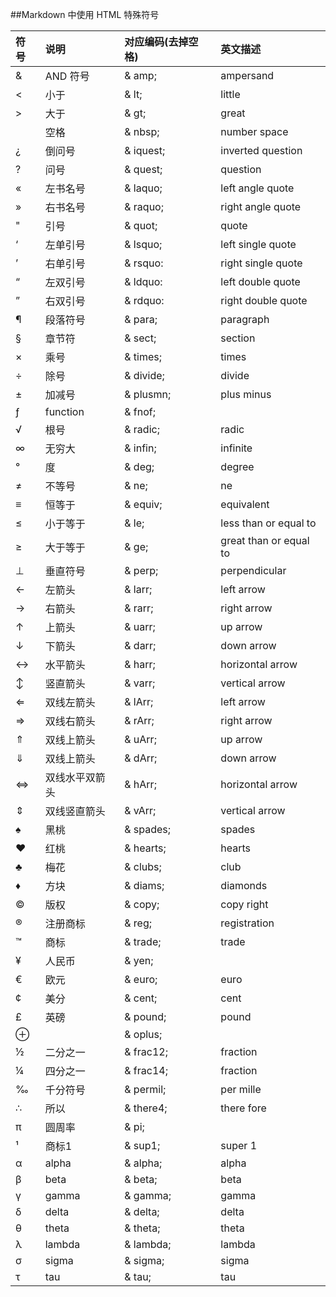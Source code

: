 ##Markdown 中使用 HTML 特殊符号

| 符号	 | 说明	 | 对应编码(去掉空格)  | 	英文描述 | 
|:---|:---|:---|:---| 
| &	 | AND 符号	 | & amp; | 	ampersand | 
| <	 | 小于	 | & lt; | 	little | 
| >	 | 大于	 | & gt; | 	great | 
|  	 | 空格	 | & nbsp; | 	number space | 
| ¿	 | 倒问号	 | & iquest; | 	inverted question | 
| ?	 | 问号	 | & quest; | 	question | 
| «	 | 左书名号	 | & laquo; | 	left angle quote | 
| »	 | 右书名号	 | & raquo; | 	right angle quote | 
| "	 | 引号	 | & quot; | 	quote | 
| ‘	 | 左单引号	 | & lsquo; | 	left single quote | 
| ’	 | 右单引号	 | & rsquo: | 	right single quote | 
| “	 | 左双引号	 | & ldquo: | 	left double quote | 
| ”	 | 右双引号	 | & rdquo: | 	right double quote | 
| ¶	 | 段落符号	 | & para; | 	paragraph | 
| §	 | 章节符	 | & sect; | 	section | 
| ×	 | 乘号	 | & times; | 	times | 
| ÷	 | 除号	 | & divide; | 	divide | 
| ±	 | 加减号	 | & plusmn; | 	plus minus | 
| ƒ	 | function	 | & fnof; | 	  | 
| √	 | 根号	 | & radic; | 	radic | 
| ∞	 | 无穷大	 | & infin; | 	infinite | 
| °	 | 度	 | & deg; | 	degree | 
| ≠	 | 不等号	 | & ne; | 	ne | 
| ≡	 | 恒等于	 | & equiv; | 	equivalent | 
| ≤  | 小于等于	 | & le; | 	less than or equal to | 
| ≥	 | 大于等于	 | & ge; | 	great than or equal to | 
| ⊥	 | 垂直符号	 | & perp; | 	perpendicular | 
| ←	 | 左箭头	 | & larr; | 	left arrow | 
| →	 | 右箭头	 | & rarr; | 	right arrow | 
| ↑	 | 上箭头	 | & uarr; | 	up arrow | 
| ↓	 | 下箭头	 | & darr; | 	down arrow | 
| ↔	 | 水平箭头	 | & harr; | 	horizontal arrow | 
| ↕	 | 竖直箭头	 | & varr; | 	vertical arrow | 
| ⇐	 | 双线左箭头	 | & lArr; | 	left arrow | 
| ⇒	 | 双线右箭头	 | & rArr; | 	right arrow | 
| ⇑	 | 双线上箭头	 | & uArr; | 	up arrow | 
| ⇓	 | 双线上箭头	 | & dArr; | 	down arrow | 
| ⇔	 | 双线水平双箭头	 | & hArr; | 	horizontal arrow | 
| ⇕	 | 双线竖直箭头	 | & vArr; | 	vertical arrow | 
| ♠	 | 黑桃	 | & spades; | 	spades | 
| ♥	 | 红桃	 | & hearts; | 	hearts | 
| ♣	 | 梅花	 | & clubs; | 	club | 
| ♦	 | 方块	 | & diams; | 	diamonds | 
| ©	 | 版权	 | & copy; | 	copy right | 
| ®	 | 注册商标	 | & reg; | 	registration | 
| ™	 | 商标	 | & trade; | 	trade | 
| ¥	 | 人民币	 | & yen; | 	 | 
| €	 | 欧元	 | & euro; | 	euro | 
| ¢	 | 美分	 | & cent; | 	cent | 
| £	 | 英磅	 | & pound; | 	pound | 
| ⊕	 | 	 | & oplus; | 	 | 
| ½	 | 二分之一	 | & frac12; | 	fraction | 
| ¼	 | 四分之一	 | & frac14; | 	fraction | 
| ‰	 | 千分符号	 | & permil; | 	per mille | 
| ∴	 | 所以	 | & there4; | 	there fore | 
| π	 | 圆周率	 | & pi; | 	 | 
| ¹	 | 商标1	 | & sup1; | 	super 1 | 
| α	 | alpha	 | & alpha; | 	alpha | 
| β	 | beta	 | & beta; | 	beta | 
| γ	 | gamma	 | & gamma; | 	gamma | 
| δ	 | delta	 | & delta; | 	delta | 
| θ	 | theta	 | & theta; | 	theta | 
| λ	 | lambda	 | & lambda; | 	lambda | 
| σ	 | sigma	 | & sigma; | 	sigma | 
| τ	 | tau	 | & tau; | 	tau |
